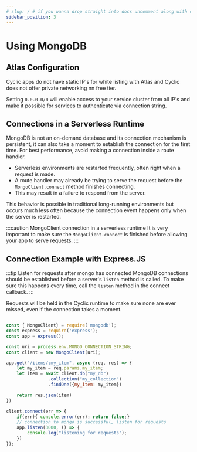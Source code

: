 ```yaml
---
# slug: / # if you wanna drop straight into docs uncomment along with config change
sidebar_position: 3
---
```


# Using MongoDB

## Atlas Configuration
Cyclic apps do not have static IP's for white listing with Atlas and Cyclic does not offer private networking nn free tier.

Setting `0.0.0.0/0` will enable access to your service cluster from all IP's and make it possible for services to authenticate via connection string.


## Connections in a Serverless Runtime

MongoDB is not an on-demand database and its connection mechanism is persistent, it can also take a moment to establish the connection for the first time. For best performance, avoid making a connection inside a route handler.

- Serverless environments are restarted frequently, often right when a request is made. 
- A route handler may already be trying to serve the request before the `MongoClient.connect` method finishes connecting.
-  This may result in a failure to respond from the server. 

This behavior is possible in traditional long-running environments but occurs much less often  because the connection event happens only when the server is restarted. 

:::caution  MongoClient connection in a serverless runtime
It is very important to make sure the `MongoClient.connect` is finished before allowing your app to serve requests. 
:::

## Connection Example with Express.JS


:::tip Listen for requests after mongo has connected
MongoDB connections should be established before a server's `listen` method is called. To make sure this happens every time, call the `listen` method in the connect callback. 
:::

Requests will be held in the Cyclic runtime to make sure none are ever missed, even if the connection takes a moment.

```javascript

const { MongoClient} = require('mongodb');
const express = require('express');
const app = express();

const uri = process.env.MONGO_CONNECTION_STRING;
const client = new MongoClient(uri);

app.get("/items/:my_item", async (req, res) => {
    let my_item = req.params.my_item;
    let item = await client.db("my_db")
                .collection("my_collection")
                .findOne({my_item: my_item})

    return res.json(item)
})

client.connect(err => {
    if(err){ console.error(err); return false;}
    // connection to mongo is successful, listen for requests
    app.listen(3000, () => {
        console.log("listening for requests");
    })
});

```
